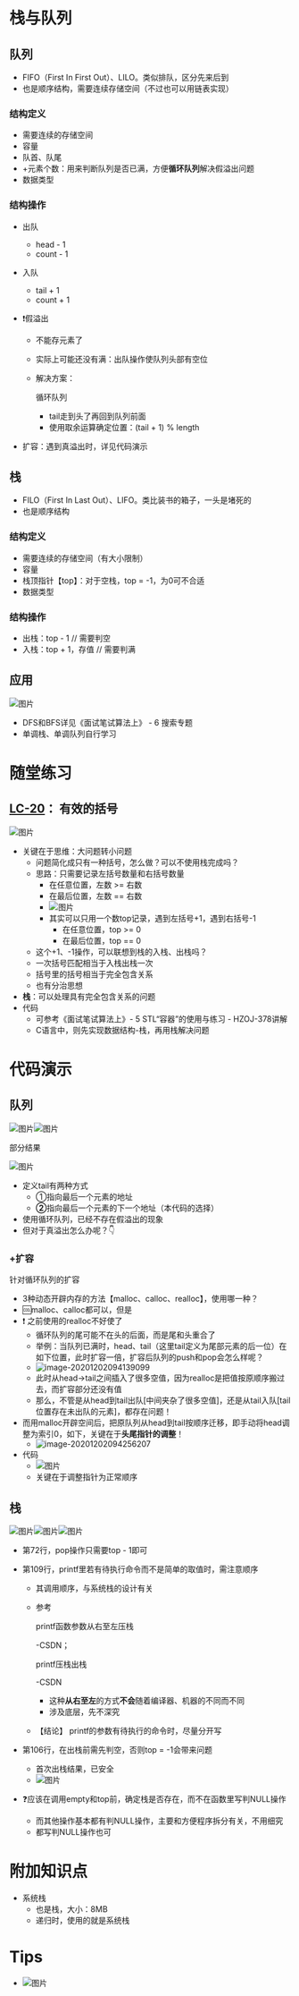 # 栈与队列

## 队列

- FIFO（First In First Out）、LILO。类似排队，区分先来后到
- 也是顺序结构，需要连续存储空间（不过也可以用链表实现）

### 结构定义

- 需要连续的存储空间
- 容量
- 队首、队尾
- +元素个数：用来判断队列是否已满，方便**循环队列**解决假溢出问题
- 数据类型

### 结构操作

- 出队

  - head - 1
  - count - 1

- 入队

  - tail + 1
  - count + 1

- ❗假溢出

  - 不能存元素了

  - 实际上可能还没有满：出队操作使队列头部有空位

  - 解决方案：

    循环队列

    - tail走到头了再回到队列前面
    - 使用取余运算确定位置：(tail + 1) % length

- 扩容：遇到真溢出时，详见代码演示

## 栈

- FILO（First In Last Out）、LIFO。类比装书的箱子，一头是堵死的
- 也是顺序结构

### 结构定义

- 需要连续的存储空间（有大小限制）
- 容量
- 栈顶指针【top】：对于空栈，top = -1，为0可不合适
- 数据类型

### 结构操作

- 出栈：top - 1 // 需要判空
- 入栈：top + 1，存值 // 需要判满

## 应用

![图片](https://gitee.com/doubleL3/blog-imgs/raw/master/img/7ZeM7Gt.png)

- DFS和BFS详见《面试笔试算法上》 - 6 搜索专题
- 单调栈、单调队列自行学习

# 随堂练习

## [LC-20](https://leetcode-cn.com/problems/valid-parentheses/)： 有效的括号

![图片](https://gitee.com/doubleL3/blog-imgs/raw/master/img/hiUrFW5.png)

- 关键在于思维：大问题转小问题
  - 问题简化成只有一种括号，怎么做？可以不使用栈完成吗？
  - 思路：只需要记录左括号数量和右括号数量
    - 在任意位置，左数 >= 右数
    - 在最后位置，左数 == 右数
    - ![图片](https://gitee.com/doubleL3/blog-imgs/raw/master/img/MvBFcyV.png)
    - 其实可以只用一个数top记录，遇到左括号+1，遇到右括号-1
      - 在任意位置，top >= 0
      - 在最后位置，top == 0
  - 这个+1、-1操作，可以联想到栈的入栈、出栈吗？
  - 一次括号匹配相当于入栈出栈一次
  - 括号里的括号相当于完全包含关系
  - 也有分治思想
- **栈**：可以处理具有完全包含关系的问题
- 代码
  - 可参考《面试笔试算法上》- 5 STL“容器”的使用与练习 - HZOJ-378讲解
  - C语言中，则先实现数据结构-栈，再用栈解决问题

# 代码演示

## 队列

![图片](https://gitee.com/doubleL3/blog-imgs/raw/master/img/HxXwsau.png)![图片](https://gitee.com/doubleL3/blog-imgs/raw/master/img/XMnTscH.png)

部分结果

![图片](https://gitee.com/doubleL3/blog-imgs/raw/master/img/0TNyAaM.png)

- 定义tail有两种方式
  - ①指向最后一个元素的地址
  - **②**指向最后一个元素的下一个地址（本代码的选择）
- 使用循环队列，已经不存在假溢出的现象
- 但对于真溢出怎么办呢？👇

### +扩容

针对循环队列的扩容

- 3种动态开辟内存的方法【malloc、calloc、realloc】，使用哪一种？
- 🆒malloc、calloc都可以，但是
- ❗ 之前使用的realloc不好使了
  - 循环队列的尾可能不在头的后面，而是尾和头重合了
  - 举例：当队列已满时，head、tail（这里tail定义为尾部元素的后一位）在如下位置，此时扩容一倍，扩容后队列的push和pop会怎么样呢？
  - ![image-20201202094139099](https://gitee.com/doubleL3/blog-imgs/raw/master/img/znSbZ29kmxo8jRO.png)
  - 此时从head→tail之间插入了很多空值，因为realloc是把值按原顺序搬过去，而扩容部分还没有值
  - 那么，不管是从head到tail出队[中间夹杂了很多空值]，还是从tail入队[tail位置存在未出队的元素]，都存在问题！
- 而用malloc开辟空间后，把原队列从head到tail按顺序迁移，即手动将head调整为索引0，如下，关键在于**头尾指针的调整**！
  - ![image-20201202094256207](https://gitee.com/doubleL3/blog-imgs/raw/master/img/DhH3TjPxViYMCQL.png)
- 代码
  - ![图片](https://gitee.com/doubleL3/blog-imgs/raw/master/img/wUHz7at.png)
  - 关键在于调整指针为正常顺序

## 栈

![图片](https://gitee.com/doubleL3/blog-imgs/raw/master/img/pknuxKj.png)![图片](https://gitee.com/doubleL3/blog-imgs/raw/master/img/49VXiRB.png)![图片](https://gitee.com/doubleL3/blog-imgs/raw/master/img/smJHAhA.png)

- 第72行，pop操作只需要top - 1即可

- 第109行，printf里若有待执行命令而不是简单的取值时，需注意顺序

  - 其调用顺序，与系统栈的设计有关

  - 参考

    printf函数参数从右至左压栈

    -CSDN；

    printf压栈出栈

    -CSDN

    - 这种**从右至左**的方式**不会**随着编译器、机器的不同而不同
    - 涉及底层，先不深究

  - 【结论】 printf的参数有待执行的命令时，尽量分开写

- 第106行，在出栈前需先判空，否则top = -1会带来问题

  - 首次出栈结果，已安全
  - ![图片](https://gitee.com/doubleL3/blog-imgs/raw/master/img/XeGvxxp.png)

- ❓应该在调用empty和top前，确定栈是否存在，而不在函数里写判NULL操作

  - 而其他操作基本都有判NULL操作，主要和方便程序拆分有关，不用细究
  - 都写判NULL操作也可

# 附加知识点

- 系统栈
  - 也是栈，大小：8MB
  - 递归时，使用的就是系统栈

# Tips

- ![图片](https://gitee.com/doubleL3/blog-imgs/raw/master/img/G6xCZzy.png)